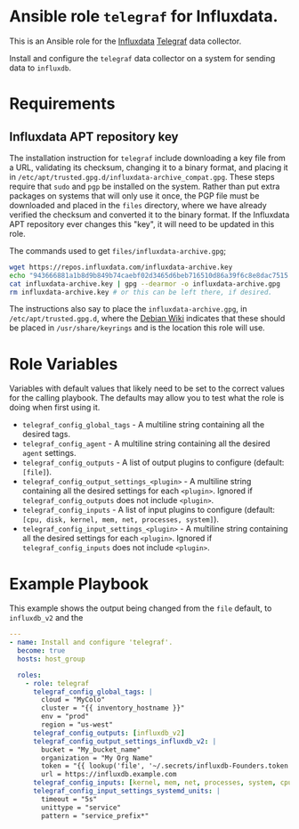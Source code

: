 # Ansible role `telegraf` for Influxdata.

This is an Ansible role for the [Influxdata](https://www.influxdata.com/) [Telegraf](https://www.influxdata.com/time-series-platform/telegraf/) data collector.

Install and configure the `telegraf` data collector on a system for sending data to `influxdb`.

# Requirements

## Influxdata APT repository key

The installation instruction for `telegraf` include downloading a key file from a URL, validating its checksum, changing it to a binary format, and placing it in `/etc/apt/trusted.gpg.d/influxdata-archive_compat.gpg`. These steps require that `sudo` and `pgp` be installed on the system. Rather than put extra packages on systems that will only use it once, the PGP file must be downloaded and placed in the `files` directory, where we have already verified the checksum and converted it to the binary format. If the Influxdata APT repository ever changes this "key", it will need to be updated in this role.

The commands used to get `files/influxdata-archive.gpg`;

```bash
wget https://repos.influxdata.com/influxdata-archive.key
echo "943666881a1b8d9b849b74caebf02d3465d6beb716510d86a39f6c8e8dac7515  influxdata-archive.key" | sha256sum -c -
cat influxdata-archive.key | gpg --dearmor -o influxdata-archive.gpg
rm influxdata-archive.key # or this can be left there, if desired.
```

The instructions also say to place the `influxdata-archive.gpg`, in `/etc/apt/trusted.gpg.d`, where the [Debian Wiki](https://wiki.debian.org/DebianRepository/UseThirdParty) indicates that these should be placed in `/usr/share/keyrings` and is the location this role will use.

# Role Variables

Variables with default values that likely need to be set to the correct values for the calling playbook. The defaults may allow you to test what the role is doing when first using it.

- `telegraf_config_global_tags` - A multiline string containing all the desired tags.
- `telegraf_config_agent` - A multiline string containing all the desired `agent` settings.
- `telegraf_config_outputs` - A list of output plugins to configure (default: `[file]`).
- `telegraf_config_output_settings_<plugin>` - A multiline string containing all the desired settings for each `<plugin>`. Ignored if `telegraf_config_outputs` does not include `<plugin>`.
- `telegraf_config_inputs` - A list of input plugins to configure (default: `[cpu, disk, kernel, mem, net, processes, system]`).
- `telegraf_config_input_settings_<plugin>` - A multiline string containing all the desired settings for each `<plugin>`. Ignored if `telegraf_config_inputs` does not include `<plugin>`.

# Example Playbook

This example shows the output being changed from the `file` default, to `influxdb_v2` and the 

```yaml
---
- name: Install and configure 'telegraf'.
  become: true
  hosts: host_group

  roles:
    - role: telegraf
      telegraf_config_global_tags: |
        cloud = "MyColo"
        cluster = "{{ inventory_hostname }}"
        env = "prod"
        region = "us-west"
      telegraf_config_outputs: [influxdb_v2]
      telegraf_config_output_settings_influxdb_v2: |
        bucket = "My_bucket_name"
        organization = "My Org Name"
        token = "{{ lookup('file', '~/.secrets/influxdb-Founders.token') }}"
        url = https://influxdb.example.com
      telegraf_config_inputs: [kernel, mem, net, processes, system, cpu, disk, systemd_units]
      telegraf_config_input_settings_systemd_units: |
        timeout = "5s"
        unittype = "service"
        pattern = "service_prefix*"
```
